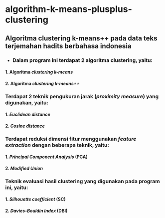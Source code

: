 # algorithm-k-means-plusplus-clustering

## Algoritma clustering k-means++ pada data teks terjemahan hadits berbahasa indonesia

* ### Dalam program ini terdapat 2 algoritma clustering, yaitu:
#### 1. Algoritma _clustering k-means_
#### 2. Algoritma _clustering k-means++_ 

### Terdapat 2 teknik pengukuran jarak (_proximity measure_) yang digunakan, yaitu:
#### 1. _Euclidean distance_
#### 2. _Cosine distance_

### Terdapat reduksi dimensi fitur menggunakan _feature extraction_ dengan beberapa teknik, yaitu:
#### 1. _Principal Component Analysis_ (PCA)
#### 2. _Modified Union_

### Teknik evaluasi hasil clustering yang digunakan pada program ini, yaitu:
#### 1. _Silhouette coefficient_ (SC)
#### 2. _Davies-Bouldin Index_ (DBI)
